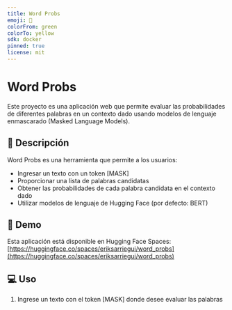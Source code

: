 ```yaml
---
title: Word Probs
emoji: 🚀
colorFrom: green
colorTo: yellow
sdk: docker
pinned: true
license: mit
---
```


# **Word Probs**

Este proyecto es una aplicación web que permite evaluar las probabilidades de diferentes palabras en un contexto dado usando modelos de lenguaje enmascarado (Masked Language Models).

## 🎯 Descripción

Word Probs es una herramienta que permite a los usuarios:

- Ingresar un texto con un token [MASK]
- Proporcionar una lista de palabras candidatas
- Obtener las probabilidades de cada palabra candidata en el contexto dado
- Utilizar modelos de lenguaje de Hugging Face (por defecto: BERT)

## 🚀 Demo

Esta aplicación está disponible en Hugging Face Spaces: 
[https://huggingface.co/spaces/eriksarriegui/word_probs](https://huggingface.co/spaces/eriksarriegui/word_probs)

## 💻 Uso

1. Ingrese un texto con el token [MASK] donde desee evaluar las palabras